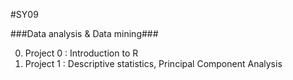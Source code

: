 #SY09

###Data analysis & Data mining###

0. Project 0 : Introduction to R
1. Project 1 : Descriptive statistics, Principal Component Analysis
